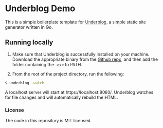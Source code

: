 # Underblog Demo
This is a simple boilerplate template for [Underblog](https://github.com/freetonik/underblog), a simple static site generator written in Go.

## Running locally
1. Make sure that Underblog is successfully installed on your machine. Download the appropriate binary from the [Github repo](https://github.com/freetonik/underblog/releases/tag/v0.2.3), and then add the folder containing the `.exe` to PATH.

2. From the root of the project directory, run the following:

```bash
$ underblog -watch
```

A localhost server will start at https://localhost:8080/. Underblog watches for file changes and will automatically rebuild the HTML.

### License
The code in this repository is MIT licensed.
